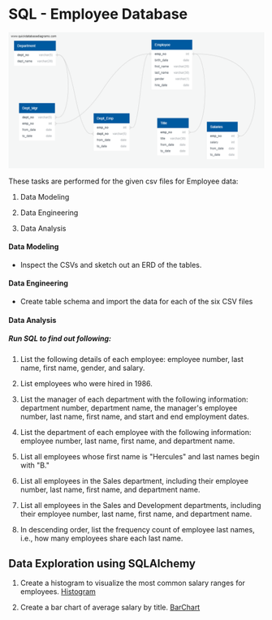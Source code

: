 # SQL - Employee Database

![sql.png](EmployeeSQL/employee_ERD.png)

These tasks are performed for the given csv files for Employee data:

1. Data Modeling

2. Data Engineering

3. Data Analysis

#### Data Modeling

* Inspect the CSVs and sketch out an ERD of the tables.

#### Data Engineering

* Create table schema and import the data for each of the six CSV files

#### Data Analysis
##### Run SQL to find out following:

1. List the following details of each employee: employee number, last name, first name, gender, and salary.

2. List employees who were hired in 1986.

3. List the manager of each department with the following information: department number, department name, the manager's employee number, last name, first name, and start and end employment dates.

4. List the department of each employee with the following information: employee number, last name, first name, and department name.

5. List all employees whose first name is "Hercules" and last names begin with "B."

6. List all employees in the Sales department, including their employee number, last name, first name, and department name.

7. List all employees in the Sales and Development departments, including their employee number, last name, first name, and department name.

8. In descending order, list the frequency count of employee last names, i.e., how many employees share each last name.

## Data Exploration using SQLAlchemy 

1. Create a histogram to visualize the most common salary ranges for employees.
[Histogram](EmployeeSQL/common_salary.PNG)

2. Create a bar chart of average salary by title.
[BarChart](EmployeeSQL/average_salary_by_title.PNG)
